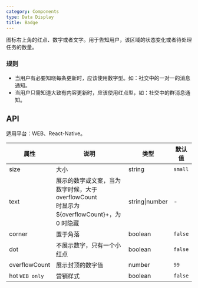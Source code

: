 ```yaml
---
category: Components
type: Data Display
title: Badge
---
```


图标右上角的红点、数字或者文字。用于告知用户，该区域的状态变化或者待处理任务的数量。

### 规则

- 当用户有必要知晓每条更新时，应该使用数字型。如：社交中的一对一的消息通知。
- 当用户只需知道大致有内容更新时，应该使用红点型，如：社交中的群消息通知。

## API

适用平台：WEB、React-Native。

属性 | 说明 | 类型 | 默认值
----|-----|------|------
size | 大小 | string | `small`
text | 展示的数字或文案，当为数字时候，大于 overflowCount <br/> 时显示为 ${overflowCount}+，为 0 时隐藏 | string\|number | -
corner | 置于角落 |   boolean | `false`
dot | 不展示数字，只有一个小红点 | boolean | `false`
overflowCount | 展示封顶的数字值  | number | `99`
hot `WEB only` | 营销样式 | boolean | `false`
